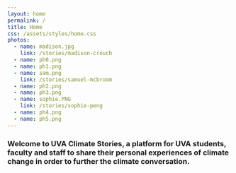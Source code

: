 ```yaml
---
layout: home
permalink: /
title: Home
css: /assets/styles/home.css
photos:
  - name: madison.jpg
    link: /stories/madison-crouch
  - name: ph0.png
  - name: ph1.png
  - name: sam.png
    link: /stories/samuel-mcbroom
  - name: ph2.png
  - name: ph3.png
  - name: sophie.PNG
    link: /stories/sophie-peng
  - name: ph4.png
  - name: ph5.png
---
```

### Welcome to UVA Climate Stories, a platform for UVA students, faculty and staff to share their personal experiences of climate change in order to further the climate conversation.
